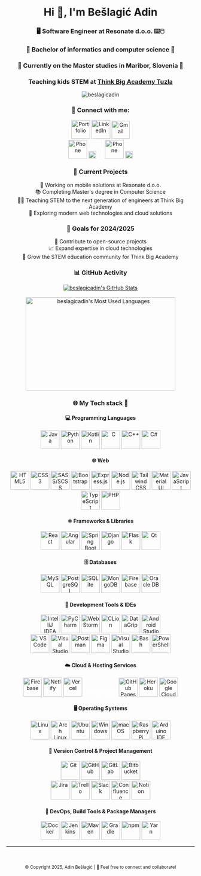<link rel="stylesheet" href="https://cdn.jsdelivr.net/gh/devicons/devicon@latest/devicon.min.css">
<h1 align="center">Hi 👋, I'm Bešlagić Adin</h1>
<h3 align="center"> 🖥️ Software Engineer at Resonate d.o.o. ⌨️🖱️</h3>
<h3 align="center"> 📖 Bachelor of informatics and computer science 📖 </h3>
<h3 align="center"> 📖 Currently on the Master studies in Maribor, Slovenia 📖 </h3>

<h3 align="center">Teaching kids STEM at <a href="https://www.thinkbigacademy.net" target="blank">Think Big Academy
Tuzla</a></h3>

<p align="center">
    <img alt="beslagicadin"
         src="https://komarev.com/ghpvc/?username=beslagicadin&label=Profile%20views&color=0e75b6&style=flat"/>
</p>

<h3 align="center">🔗 Connect with me:</h3>
<p align="center">
    <a href="https://beslagicadin.vercel.app" target="blank" style="text-decoration: none;">
        <img src="https://img.icons8.com/?size=100&id=c84A8yTomT5p&format=png&color=000000" alt="Portfolio" height="50"/>
    </a>
    <a href="https://www.linkedin.com/in/beslagicadin/" target="blank" style="text-decoration: none;">
        <img src="https://cdn.jsdelivr.net/gh/devicons/devicon/icons/linkedin/linkedin-original.svg" alt="LinkedIn" height="50"/>
    </a>
    <a href="mailto:beslagicadin@gmail.com" target="blank" style="text-decoration: none;">
        <img src="https://upload.wikimedia.org/wikipedia/commons/7/7e/Gmail_icon_%282020%29.svg" alt="Gmail" height="48"/>
    </a>
    <br>
    <a href="tel:+38669437424" style="text-decoration: none; margin: 10px;">
        <img src="https://img.icons8.com/?size=100&id=58pGdHAS6Va3&format=png&color=000000" alt="Phone" height="50"/>
        <img src="https://img.icons8.com/color/48/slovenia.png" alt="Slovenian Flag" height="20"/>
    </a>
    <a href="tel:+38765094079" style="text-decoration: none; margin: 10px;">
        <img src="https://img.icons8.com/?size=100&id=58pGdHAS6Va3&format=png&color=000000" alt="Phone" height="50"/>
        <img src="https://img.icons8.com/color/48/bosnia-and-herzegovina.png" alt="Bosnian Flag" height="20"/>
    </a>
</p>



<h3 align="center">🚀 Current Projects</h3>
<p align="center">
    💼 Working on mobile solutions at Resonate d.o.o.<br>
    📚 Completing Master's degree in Computer Science<br>
    👨‍🏫 Teaching STEM to the next generation of engineers at Think Big Academy<br>
    🔬 Exploring modern web technologies and cloud solutions<br>
</p>

<h3 align="center">🎯 Goals for 2024/2025</h3>
<p align="center">
    🚀 Contribute to open-source projects<br>
    📈 Expand expertise in cloud technologies<br>
    👥 Grow the STEM education community for Think Big Academy
</p>

<h3 align="center">📊 GitHub Activity</h3>
<p align="center">
    <a href="https://awesome-github-stats.azurewebsites.net/index.html??cardType=github&theme=dark&preferLogin=false">    
        <img  alt="beslagicadin's GitHub Stats" src="https://awesome-github-stats.azurewebsites.net/user-stats/beslagicadin?cardType=grade&theme=dark&preferLogin=false" />  
    </a>
    <br><br>
    <a href="https://github-readme-stats.vercel.app/api/top-langs/?username=anuraghazra&layout=compact">    
        <img  alt="beslagicadin's Most Used Languages" src="https://github-readme-stats.vercel.app/api/top-langs/?username=anuraghazra&layout=compact&theme=dark"
                style="height: 250px; width: 400px;" alt="Most used languages"/>  
    </a>
<h3 align="center">🌐 My Tech stack 🔧</h3>

<h4 align="center">💻 Programming Languages</h4>
<p align="center">
    <img src="https://cdn.jsdelivr.net/gh/devicons/devicon/icons/java/java-original.svg" alt="Java" height="50"/>
    <img src="https://cdn.jsdelivr.net/gh/devicons/devicon/icons/python/python-original.svg" alt="Python" height="50"/>
    <img src="https://cdn.jsdelivr.net/gh/devicons/devicon/icons/kotlin/kotlin-original.svg" alt="Kotlin" height="50"/>
    <img src="https://cdn.jsdelivr.net/gh/devicons/devicon/icons/c/c-original.svg" alt="C" height="50"/>
    <img src="https://cdn.jsdelivr.net/gh/devicons/devicon/icons/cplusplus/cplusplus-original.svg" alt="C++" height="50"/>
    <img src="https://cdn.jsdelivr.net/gh/devicons/devicon/icons/csharp/csharp-original.svg" alt="C#" height="50"/>
</p>

<h4 align="center">🌐 Web</h4>
<p align="center">
    <img src="https://cdn.jsdelivr.net/gh/devicons/devicon/icons/html5/html5-original.svg" alt="HTML5" height="50"/>
    <img src="https://cdn.jsdelivr.net/gh/devicons/devicon/icons/css3/css3-original.svg" alt="CSS3" height="50"/>
    <img src="https://cdn.jsdelivr.net/gh/devicons/devicon/icons/sass/sass-original.svg" alt="SASS/SCSS" height="50"/>
    <img src="https://cdn.jsdelivr.net/gh/devicons/devicon/icons/bootstrap/bootstrap-original.svg" alt="Bootstrap" height="50"/>
    <img src="https://cdn.jsdelivr.net/gh/devicons/devicon/icons/express/express-original.svg" alt="Express.js" height="50"/>
    <img src="https://cdn.jsdelivr.net/gh/devicons/devicon/icons/nodejs/nodejs-original.svg" alt="Node.js" height="50"/>
    <img src="https://cdn.jsdelivr.net/gh/devicons/devicon/icons/tailwindcss/tailwindcss-original.svg" alt="Tailwind CSS" height="50"/>
    <img src="https://cdn.jsdelivr.net/gh/devicons/devicon/icons/materialui/materialui-original.svg" alt="Material UI" height="50"/>
    <img src="https://cdn.jsdelivr.net/gh/devicons/devicon/icons/javascript/javascript-original.svg" alt="JavaScript" height="50"/>
    <img src="https://cdn.jsdelivr.net/gh/devicons/devicon/icons/typescript/typescript-original.svg" alt="TypeScript" height="50"/>
    <img src="https://cdn.jsdelivr.net/gh/devicons/devicon/icons/php/php-original.svg" alt="PHP" height="50"/>
</p>

<h4 align="center">⚛️ Frameworks & Libraries</h4>
<p align="center">
    <img src="https://cdn.jsdelivr.net/gh/devicons/devicon/icons/react/react-original.svg" alt="React" height="50"/>
    <img src="https://cdn.jsdelivr.net/gh/devicons/devicon/icons/angularjs/angularjs-original.svg" alt="Angular" height="50"/>
    <img src="https://cdn.jsdelivr.net/gh/devicons/devicon/icons/spring/spring-original.svg" alt="Spring Boot" height="50"/>
    <img src="https://cdn.jsdelivr.net/gh/devicons/devicon/icons/django/django-plain.svg" alt="Django" height="50"/>
    <img src="https://cdn.jsdelivr.net/gh/devicons/devicon/icons/flask/flask-original.svg" alt="Flask" height="50"/>
    <img src="https://cdn.jsdelivr.net/gh/devicons/devicon/icons/qt/qt-original.svg" alt="Qt" height="50"/>
</p>

<h4 align="center">🗄️ Databases</h4>
<p align="center">
    <img src="https://cdn.jsdelivr.net/gh/devicons/devicon/icons/mysql/mysql-original.svg" alt="MySQL" height="50"/>
    <img src="https://cdn.jsdelivr.net/gh/devicons/devicon/icons/postgresql/postgresql-original.svg" alt="PostgreSQL" height="50"/>
    <img src="https://cdn.jsdelivr.net/gh/devicons/devicon/icons/sqlite/sqlite-original.svg" alt="SQLite" height="50"/>
    <img src="https://cdn.jsdelivr.net/gh/devicons/devicon/icons/mongodb/mongodb-original.svg" alt="MongoDB" height="50"/>
    <img src="https://cdn.jsdelivr.net/gh/devicons/devicon/icons/firebase/firebase-plain.svg" alt="Firebase" height="50"/>
    <img src="https://cdn.jsdelivr.net/gh/devicons/devicon/icons/oracle/oracle-original.svg" alt="Oracle DB" height="50"/>
</p>

<h4 align="center">🔧 Development Tools & IDEs</h4>
<p align="center">
    <img src="https://cdn.jsdelivr.net/gh/devicons/devicon/icons/intellij/intellij-original.svg" alt="IntelliJ IDEA" height="50"/>
    <img src="https://cdn.jsdelivr.net/gh/devicons/devicon/icons/pycharm/pycharm-original.svg" alt="PyCharm" height="50"/>
    <img src="https://cdn.jsdelivr.net/gh/devicons/devicon/icons/webstorm/webstorm-original.svg" alt="WebStorm" height="50"/>
    <img src="https://cdn.jsdelivr.net/gh/devicons/devicon/icons/clion/clion-original.svg" alt="CLion" height="50"/>
    <img src="https://cdn.jsdelivr.net/gh/devicons/devicon/icons/datagrip/datagrip-original.svg" alt="DataGrip" height="50"/>
    <img src="https://cdn.jsdelivr.net/gh/devicons/devicon/icons/androidstudio/androidstudio-original.svg" alt="Android Studio" height="50"/><br>
    <img src="https://cdn.jsdelivr.net/gh/devicons/devicon/icons/vscode/vscode-original.svg" alt="VS Code" height="50"/>
    <img src="https://cdn.jsdelivr.net/gh/devicons/devicon/icons/visualstudio/visualstudio-plain.svg" alt="Visual Studio" height="50"/>
    <img src="https://cdn.jsdelivr.net/gh/devicons/devicon/icons/postman/postman-original.svg" alt="Postman" height="50"/>
    <img src="https://cdn.jsdelivr.net/gh/devicons/devicon/icons/figma/figma-original.svg" alt="Figma" height="50"/>
    <img src="https://cdn.jsdelivr.net/gh/devicons/devicon/icons/visualstudio/visualstudio-plain.svg" alt="Visual Studio" height="50"/>
    <img src="https://cdn.jsdelivr.net/gh/devicons/devicon/icons/bash/bash-original.svg" alt="Bash" height="50"/>
    <img src="https://cdn.jsdelivr.net/gh/devicons/devicon/icons/powershell/powershell-original.svg" alt="PowerShell" height="50"/>
</p>

<h4 align="center">☁️ Cloud & Hosting Services</h4>
<p align="center">
    <img src="https://cdn.jsdelivr.net/gh/devicons/devicon/icons/firebase/firebase-plain.svg" alt="Firebase" height="50"/>
    <img src="https://cdn.jsdelivr.net/gh/devicons/devicon/icons/netlify/netlify-original.svg" alt="Netlify" height="50"/>
    <img src="https://cdn.jsdelivr.net/gh/devicons/devicon/icons/vercel/vercel-original.svg" alt="Vercel" height="50"/>
    <svg width="90" height="21" viewBox="0 0 110 21" fill="#fff" xmlns="http://www.w3.org/2000/svg" aria-label="Render" ><path d="M38.1801 3.45902C41.7067 3.45902 43.9994 5.45905 43.9994 8.67133C43.9994 11.0232 42.6512 12.7708 40.5375 13.5165L44.6811 20.6218H41.6077L37.7421 13.8798H33.4728V20.6218H30.8259V3.45902H38.1801ZM33.469 5.84911V11.5165H38.0544C40.1567 11.5165 41.2421 10.3387 41.2421 8.67133C41.2421 6.96576 40.1605 5.84911 38.0544 5.84911H33.469Z"></path><path d="M51.4145 8.22773C54.9412 8.22773 57.2339 10.8587 57.2339 14.1093C57.2339 14.4878 57.2073 14.8817 57.1349 15.2718H47.7508C47.865 17.0921 49.4151 18.5223 51.506 18.5223C53.0179 18.5223 54.2252 17.876 55.1316 16.4496L56.9711 17.7919C55.8514 19.8149 53.6463 20.878 51.506 20.878C47.8536 20.878 45.1686 18.1705 45.1686 14.5682C45.1686 10.9467 47.7508 8.22773 51.4145 8.22773ZM54.7013 13.398C54.5489 11.6924 53.1284 10.4878 51.3879 10.4878C49.537 10.4878 48.124 11.6886 47.8117 13.398H54.7013Z"></path><path d="M59.5495 20.6218V8.48012H62.0555V10.0098C62.4592 9.39027 63.6055 8.22773 65.7725 8.22773C69.0973 8.22773 70.8492 10.3004 70.8492 13.2488V20.6218H68.3547V13.7804C68.3547 11.7689 67.2578 10.6063 65.3803 10.6063C63.5408 10.6063 62.044 11.7689 62.044 13.7804V20.6218H59.5495Z"></path><path d="M78.9766 8.22773C81.0293 8.22773 82.389 8.98491 83.284 10.136V2.81274H85.7785V20.6218H83.284V18.9659C82.389 20.117 81.0293 20.8742 78.9766 20.8742C75.5375 20.8742 72.9058 18.2164 72.9058 14.4878C72.9058 10.7555 75.5375 8.22773 78.9766 8.22773ZM75.3966 14.4878C75.3966 16.725 76.9466 18.6217 79.2774 18.6217C81.6082 18.6217 83.2687 16.725 83.2687 14.4878C83.2687 12.2507 81.593 10.4801 79.2774 10.4801C76.9466 10.4763 75.3966 12.2469 75.3966 14.4878Z"></path><path d="M94.1382 8.22773C97.6648 8.22773 99.9575 10.8587 99.9575 14.1093C99.9575 14.4878 99.9309 14.8817 99.8585 15.2718H90.4744C90.5886 17.0921 92.1387 18.5223 94.2295 18.5223C95.7415 18.5223 96.9488 17.876 97.8552 16.4496L99.6947 17.7919C98.575 19.8149 96.3699 20.878 94.2295 20.878C90.5772 20.878 87.8922 18.1705 87.8922 14.5682C87.8884 10.9467 90.4706 8.22773 94.1382 8.22773ZM97.4249 13.398C97.2725 11.6924 95.852 10.4878 94.1115 10.4878C92.2606 10.4878 90.8476 11.6886 90.5353 13.398H97.4249Z"></path><path d="M102.368 20.6218V8.48012H104.874V10.136C105.556 8.809 106.702 8.22773 108.024 8.22773C108.968 8.22773 109.688 8.52983 109.688 8.52983L109.425 10.832C109.288 10.7823 108.744 10.5528 107.952 10.5528C106.615 10.5528 104.878 11.2603 104.878 14.006V20.6218H102.368Z"></path><path d="M15.6491 0.00582604C12.9679 -0.120371 10.7133 1.81847 10.3286 4.373C10.3134 4.49154 10.2905 4.60627 10.2715 4.72099C9.67356 7.90268 6.88955 10.3119 3.5457 10.3119C2.35364 10.3119 1.23395 10.006 0.258977 9.47058C0.140914 9.40557 0 9.4897 0 9.62354V10.3081V20.6218H10.2677V12.8894C10.2677 11.4668 11.4178 10.3119 12.8346 10.3119H15.4015C18.3074 10.3119 20.6458 7.89121 20.5315 4.94662C20.4287 2.29649 18.2884 0.132023 15.6491 0.00582604Z"></path></svg>
    <img src="https://cdn.jsdelivr.net/gh/devicons/devicon/icons/github/github-original.svg" alt="GitHub Pages" height="50"/>
    <img src="https://cdn.jsdelivr.net/gh/devicons/devicon/icons/heroku/heroku-original.svg" alt="Heroku" height="50"/>
    <img src="https://cdn.jsdelivr.net/gh/devicons/devicon/icons/googlecloud/googlecloud-original.svg" alt="Google Cloud" height="50"/>
</p>

<h4 align="center">🖥️ Operating Systems</h4>
<p align="center">
    <img src="https://cdn.jsdelivr.net/gh/devicons/devicon/icons/linux/linux-original.svg" alt="Linux" height="50"/>
    <img src="https://cdn.jsdelivr.net/gh/devicons/devicon/icons/archlinux/archlinux-original.svg" alt="Arch Linux" height="50"/>
    <img src="https://cdn.jsdelivr.net/gh/devicons/devicon/icons/ubuntu/ubuntu-plain.svg" alt="Ubuntu" height="50"/>
    <img src="https://cdn.jsdelivr.net/gh/devicons/devicon/icons/windows8/windows8-original.svg" alt="Windows" height="50"/>
    <img src="https://cdn.jsdelivr.net/gh/devicons/devicon/icons/apple/apple-original.svg" alt="macOS" height="50"/>
    <img src="https://cdn.jsdelivr.net/gh/devicons/devicon/icons/raspberrypi/raspberrypi-original.svg" alt="Raspberry Pi" height="50"/>
    <img src="https://cdn.jsdelivr.net/gh/devicons/devicon/icons/arduino/arduino-original.svg" alt="Arduino IDE" height="50"/>
</p>

<h4 align="center">🔄 Version Control & Project Management</h4>
<p align="center">
    <img src="https://cdn.jsdelivr.net/gh/devicons/devicon/icons/git/git-original.svg" alt="Git" height="50"/>
    <img src="https://cdn.jsdelivr.net/gh/devicons/devicon/icons/github/github-original.svg" alt="GitHub" height="50"/>
    <img src="https://cdn.jsdelivr.net/gh/devicons/devicon/icons/gitlab/gitlab-original.svg" alt="GitLab" height="50"/>
    <img src="https://cdn.jsdelivr.net/gh/devicons/devicon/icons/bitbucket/bitbucket-original.svg" alt="Bitbucket" height="50"/><br>
    <img src="https://cdn.jsdelivr.net/gh/devicons/devicon/icons/jira/jira-original.svg" alt="Jira" height="50"/>
    <img src="https://cdn.jsdelivr.net/gh/devicons/devicon/icons/trello/trello-plain.svg" alt="Trello" height="50"/>
    <img src="https://cdn.jsdelivr.net/gh/devicons/devicon/icons/slack/slack-original.svg" alt="Slack" height="50"/>
    <img src="https://cdn.jsdelivr.net/gh/devicons/devicon/icons/confluence/confluence-original.svg" alt="Confluence" height="50"/>
    <img src="https://cdn.jsdelivr.net/gh/devicons/devicon/icons/notion/notion-original.svg" alt="Notion" height="50"/>
</p>

<h4 align="center">🚀 DevOps, Build Tools & Package Managers</h4>
<p align="center">
    <img src="https://cdn.jsdelivr.net/gh/devicons/devicon/icons/docker/docker-original.svg" alt="Docker" height="50"/>
    <img src="https://cdn.jsdelivr.net/gh/devicons/devicon/icons/jenkins/jenkins-original.svg" alt="Jenkins" height="50"/>
    <img src="https://cdn.jsdelivr.net/gh/devicons/devicon/icons/maven/maven-original.svg" alt="Maven" height="50"/>
    <img src="https://cdn.jsdelivr.net/gh/devicons/devicon/icons/gradle/gradle-original.svg" alt="Gradle" height="50"/>
    <img src="https://cdn.jsdelivr.net/gh/devicons/devicon/icons/npm/npm-original-wordmark.svg" alt="npm" height="50"/>
    <img src="https://cdn.jsdelivr.net/gh/devicons/devicon/icons/yarn/yarn-original.svg" alt="Yarn" height="50"/>
</p>
<hr>
<br><br>
<footer align="center">
    <small>&copy; Copyright 2025, Adin Bešlagić | 🌟 Feel free to connect and collaborate!</small>
</footer>
